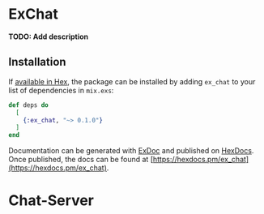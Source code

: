 # ExChat

**TODO: Add description**

## Installation

If [available in Hex](https://hex.pm/docs/publish), the package can be installed
by adding `ex_chat` to your list of dependencies in `mix.exs`:

```elixir
def deps do
  [
    {:ex_chat, "~> 0.1.0"}
  ]
end
```

Documentation can be generated with [ExDoc](https://github.com/elixir-lang/ex_doc)
and published on [HexDocs](https://hexdocs.pm). Once published, the docs can
be found at [https://hexdocs.pm/ex_chat](https://hexdocs.pm/ex_chat).

# Chat-Server
